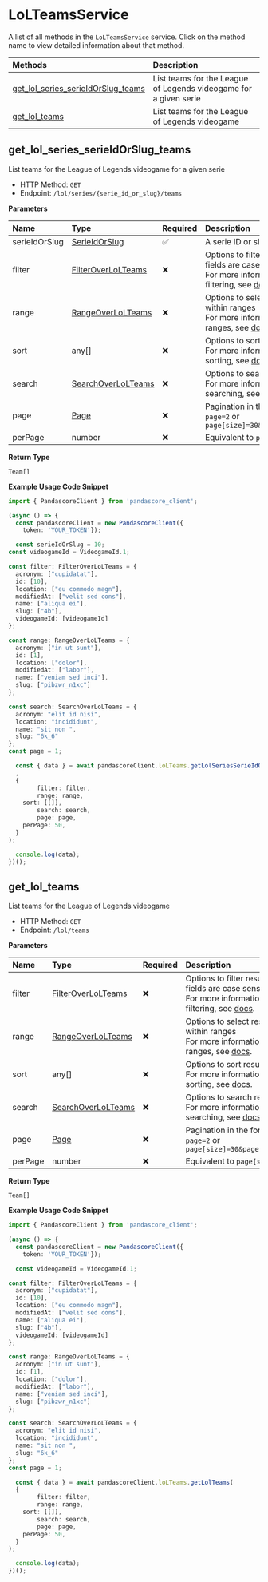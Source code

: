 # LoLTeamsService

A list of all methods in the `LoLTeamsService` service. Click on the method name to view detailed information about that method.

| Methods                                                                   | Description                                                      |
| :------------------------------------------------------------------------ | :--------------------------------------------------------------- |
| [get_lol_series_serieIdOrSlug_teams](#get_lol_series_serieidorslug_teams) | List teams for the League of Legends videogame for a given serie |
| [get_lol_teams](#get_lol_teams)                                           | List teams for the League of Legends videogame                   |

## get_lol_series_serieIdOrSlug_teams

List teams for the League of Legends videogame for a given serie

- HTTP Method: `GET`
- Endpoint: `/lol/series/{serie_id_or_slug}/teams`

**Parameters**

| Name          | Type                                                  | Required | Description                                                                                                                                         |
| :------------ | :---------------------------------------------------- | :------- | :-------------------------------------------------------------------------------------------------------------------------------------------------- |
| serieIdOrSlug | [SerieIdOrSlug](../models/SerieIdOrSlug.md)           | ✅       | A serie ID or slug                                                                                                                                  |
| filter        | [FilterOverLoLTeams](../models/FilterOverLoLTeams.md) | ❌       | Options to filter results. String fields are case sensitive <br/>For more information on filtering, see [docs](/docs/filtering-and-sorting#filter). |
| range         | [RangeOverLoLTeams](../models/RangeOverLoLTeams.md)   | ❌       | Options to select results within ranges <br/>For more information on ranges, see [docs](/docs/filtering-and-sorting#range).                         |
| sort          | any[]                                                 | ❌       | Options to sort results <br/>For more information on sorting, see [docs](/docs/filtering-and-sorting#sort).                                         |
| search        | [SearchOverLoLTeams](../models/SearchOverLoLTeams.md) | ❌       | Options to search results <br/>For more information on searching, see [docs](/docs/filtering-and-sorting#search).                                   |
| page          | [Page](../models/Page.md)                             | ❌       | Pagination in the form of `page=2` or `page[size]=30&page[number]=2`                                                                                |
| perPage       | number                                                | ❌       | Equivalent to `page[size]`                                                                                                                          |

**Return Type**

`Team[]`

**Example Usage Code Snippet**

```typescript
import { PandascoreClient } from 'pandascore_client';

(async () => {
  const pandascoreClient = new PandascoreClient({
	token: 'YOUR_TOKEN'});

  const serieIdOrSlug = 10;
const videogameId = VideogameId.1;

const filter: FilterOverLoLTeams = {
  acronym: ["cupidatat"],
  id: [10],
  location: ["eu commodo magn"],
  modifiedAt: ["velit sed cons"],
  name: ["aliqua ei"],
  slug: ["4b"],
  videogameId: [videogameId]
};

const range: RangeOverLoLTeams = {
  acronym: ["in ut sunt"],
  id: [1],
  location: ["dolor"],
  modifiedAt: ["labor"],
  name: ["veniam sed inci"],
  slug: ["pibzwr_n1xc"]
};

const search: SearchOverLoLTeams = {
  acronym: "elit id nisi",
  location: "incididunt",
  name: "sit non ",
  slug: "6k_6"
};
const page = 1;

  const { data } = await pandascoreClient.loLTeams.getLolSeriesSerieIdOrSlugTeams(
  ,
  {
		filter: filter,
		range: range,
    sort: [[]],
		search: search,
		page: page,
    perPage: 50,
  }
);

  console.log(data);
})();
```

## get_lol_teams

List teams for the League of Legends videogame

- HTTP Method: `GET`
- Endpoint: `/lol/teams`

**Parameters**

| Name    | Type                                                  | Required | Description                                                                                                                                         |
| :------ | :---------------------------------------------------- | :------- | :-------------------------------------------------------------------------------------------------------------------------------------------------- |
| filter  | [FilterOverLoLTeams](../models/FilterOverLoLTeams.md) | ❌       | Options to filter results. String fields are case sensitive <br/>For more information on filtering, see [docs](/docs/filtering-and-sorting#filter). |
| range   | [RangeOverLoLTeams](../models/RangeOverLoLTeams.md)   | ❌       | Options to select results within ranges <br/>For more information on ranges, see [docs](/docs/filtering-and-sorting#range).                         |
| sort    | any[]                                                 | ❌       | Options to sort results <br/>For more information on sorting, see [docs](/docs/filtering-and-sorting#sort).                                         |
| search  | [SearchOverLoLTeams](../models/SearchOverLoLTeams.md) | ❌       | Options to search results <br/>For more information on searching, see [docs](/docs/filtering-and-sorting#search).                                   |
| page    | [Page](../models/Page.md)                             | ❌       | Pagination in the form of `page=2` or `page[size]=30&page[number]=2`                                                                                |
| perPage | number                                                | ❌       | Equivalent to `page[size]`                                                                                                                          |

**Return Type**

`Team[]`

**Example Usage Code Snippet**

```typescript
import { PandascoreClient } from 'pandascore_client';

(async () => {
  const pandascoreClient = new PandascoreClient({
	token: 'YOUR_TOKEN'});

  const videogameId = VideogameId.1;

const filter: FilterOverLoLTeams = {
  acronym: ["cupidatat"],
  id: [10],
  location: ["eu commodo magn"],
  modifiedAt: ["velit sed cons"],
  name: ["aliqua ei"],
  slug: ["4b"],
  videogameId: [videogameId]
};

const range: RangeOverLoLTeams = {
  acronym: ["in ut sunt"],
  id: [1],
  location: ["dolor"],
  modifiedAt: ["labor"],
  name: ["veniam sed inci"],
  slug: ["pibzwr_n1xc"]
};

const search: SearchOverLoLTeams = {
  acronym: "elit id nisi",
  location: "incididunt",
  name: "sit non ",
  slug: "6k_6"
};
const page = 1;

  const { data } = await pandascoreClient.loLTeams.getLolTeams(
  {
		filter: filter,
		range: range,
    sort: [[]],
		search: search,
		page: page,
    perPage: 50,
  }
);

  console.log(data);
})();
```
